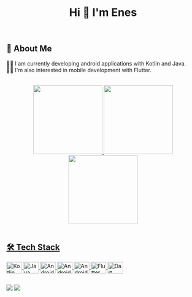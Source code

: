 ### 


<h1 align="center"> Hi 👋 I'm Enes </h1>
<br>

<h2 align="left">📍 About Me</h2>

👩‍💻 I am currently developing android applications with Kotlin and Java.
<br>
🙌🏻 I'm also interested in mobile development with Flutter.
<br>
<br>


<div align="center">
<a href="https://github.com/yildirimenes">  

<img height="180em" src="https://github-readme-stats.vercel.app/api/top-langs/?username=yildirimenes&layout=compact&langs_count=7&theme=dracula"/>
<img height="180em" src="https://github-readme-stats.vercel.app/api?username=yildirimenes&show_icons=true&theme=dracula&include_all_commits=true&count_private=true"/>  

</div>
  
<div align="center">
<img height="180em" src="https://streak-stats.demolab.com?user=yildirimenes&theme=dracula"/>

</div>
  <br>
  
<h2>🛠  Tech Stack</h2>
<div style="display: inline_block">
<img align="center" alt="Kotlin" height="30" width="40" src="https://cdn.jsdelivr.net/gh/devicons/devicon/icons/kotlin/kotlin-original.svg" />  
<img align="center" alt="Java" height="30" width="40" src="https://cdn.jsdelivr.net/gh/devicons/devicon/icons/java/java-original.svg" />
<img align="center" alt="AndroidStudio" height="30" width="40" src="https://cdn.jsdelivr.net/gh/devicons/devicon/icons/jetpackcompose/jetpackcompose-original.svg"> 
<img align="center" alt="AndroidStudio" height="30" width="40" src="https://cdn.jsdelivr.net/gh/devicons/devicon/icons/androidstudio/androidstudio-original.svg"> 
<img align="center" alt="Android" height="30" width="40" src="https://cdn.jsdelivr.net/gh/devicons/devicon/icons/android/android-original.svg">  
<img align="center" alt="Flutter" height="30" width="40" src="https://cdn.jsdelivr.net/gh/devicons/devicon/icons/flutter/flutter-original.svg" />
<img align="center" alt="Dart" height="30" width="40" src="https://cdn.jsdelivr.net/gh/devicons/devicon/icons/dart/dart-original.svg" /> 




 
</div>

  ##  
<div>   
<a href="https://www.linkedin.com/in/oenes-yildirim/" target="_blank"><img src="https://img.shields.io/badge/-LinkedIn-%230077B5?style=for-the-badge&logo=linkedin&logoColor=white" target="_blank"></a> 
<a href="https://medium.com/@oyildirim.enes"><img src="https://img.shields.io/badge/medium-9146FF.svg?style=for-the-badge&logo=medium&logoColor=white"></a>

</div>    
  
 ##

